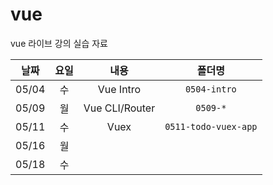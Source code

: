 # vue

vue 라이브 강의 실습 자료

| 날짜  | 요일 |   내용    |    폴더명    |
| ----- | :--: | :-------: | :----------: |
| 05/04 |  수  | Vue Intro | `0504-intro` |
| 05/09 |  월  | Vue CLI/Router | `0509-*` |
| 05/11 |  수  | Vuex | `0511-todo-vuex-app` |
| 05/16 |  월  |           |              |
| 05/18 |  수  |           |              |

